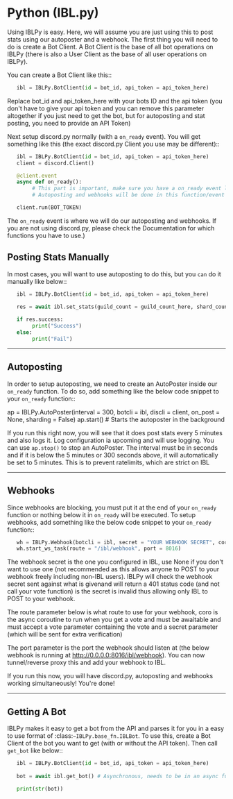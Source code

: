 # Python (IBL.py)
Using IBLPy is easy. Here, we will assume you are just using this to post stats using our autoposter and a webhook. The first thing you will need to do is create a Bot Client. A Bot Client is the base of all bot operations on IBLPy (there is also a User Client as the base of all user operations on IBLPy). 

You can create a Bot Client like this::

```python
   ibl = IBLPy.BotClient(id = bot_id, api_token = api_token_here)
```

Replace bot_id and api_token_here with your bots ID and the api token (you don't have to give your api token and you can remove this parameter altogether if you just need to get the bot, but for autoposting and stat posting, you need to provide an API Token)

Next setup discord.py normally (with a ``on_ready`` event). You will get something like this (the exact discord.py Client you use may be different)::

```python
   ibl = IBLPy.BotClient(id = bot_id, api_token = api_token_here)
   client = discord.Client()

   @client.event
   async def on_ready():
        # This part is important, make sure you have a on_ready event like this 
        # Autoposting and webhooks will be done in this function/event

   client.run(BOT_TOKEN)
```

The ``on_ready`` event is where we will do our autoposting and webhooks. If you are not using discord.py, please check the Documentation for which functions you have to use.)

## Posting Stats Manually

In most cases, you will want to use autoposting to do this, but you `can` do it manually like below::

```python
   ibl = IBLPy.BotClient(id = bot_id, api_token = api_token_here)

   res = await ibl.set_stats(guild_count = guild_count_here, shard_count = shard_count_here) # Asynchronous, needs to be in an async function
   
   if res.success:
        print("Success")
   else:
        print("Fail")
```

---

## Autoposting

In order to setup autoposting, we need to create an AutoPoster inside our ``on_ready`` function. To do so, add something like the below code snippet to your ``on_ready`` function::

   ap = IBLPy.AutoPoster(interval = 300, botcli = ibl, discli = client, on_post = None, sharding = False)
   ap.start() # Starts the autoposter in the background

If you run this right now, you will see that it does post stats every 5 minutes and also logs it. Log configuration ia upcoming and will use logging. You can use ``ap.stop()`` to stop an AutoPoster. The interval must be in seconds and if it is below the 5 minutes or 300 seconds above, it will automatically be set to 5 minutes. This is to prevent ratelimits, which are strict on IBL

---

## Webhooks

Since webhooks are blocking, you must put it at the end of your ``on_ready`` function or nothing below it in ``on_ready`` will be executed. To setup webhooks, add something like the below code snippet to your ``on_ready`` function::

```python
   wh = IBLPy.Webhook(botcli = ibl, secret = "YOUR WEBHOOK SECRET", coro = get_vote)
   wh.start_ws_task(route = "/ibl/webhook", port = 8016)
```

The webhook secret is the one you configured in IBL, use None if you don't want to use one (not recommended as this allows anyone to POST to your webhook freely including non-IBL users). IBLPy will check the webhook secret sent against what is givenand will return a 401 status code (and not call your vote function) is the secret is invalid thus allowing only IBL to POST to your webhook. 

The route parameter below is what route to use for your webhook, coro is the async coroutine to run when you get a vote and must be awaitable and must accept a vote parameter containing the vote and a secret parameter (which will be sent for extra verification)

The port parameter is the port the webhook should listen at (the below webhook is running at http://0.0.0.0:8016/ibl/webhook). You can now tunnel/reverse proxy this and add your webhook to IBL.

If you run this now, you will have discord.py, autoposting and webhooks working simultaneously! You're done!

---

## Getting A Bot

IBLPy makes it easy to get a bot from the API and parses it for you in a easy to use format of :class:`~IBLPy.base_fn.IBLBot`. To use this, create a Bot Client of the bot you want to get (with or without the API token). Then call ``get_bot`` like below::

```python
   ibl = IBLPy.BotClient(id = bot_id, api_token = api_token_here)
   
   bot = await ibl.get_bot() # Asynchronous, needs to be in an async function

   print(str(bot))
```
